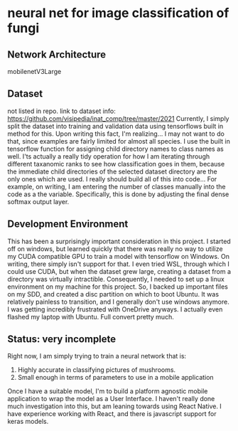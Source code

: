 # neural net for image classification of fungi
## Network Architecture
mobilenetV3Large

## Dataset
not listed in repo.
link to dataset info: https://github.com/visipedia/inat_comp/tree/master/2021
Currently, I simply split the dataset into training and validation data using tensorflows built in method for this. Upon writing this fact, I'm realizing... I may not want to do that, since examples are fairly limited for almost all species.
I use the built in tensorflow function for assigning child directory names to class names as well. I'ts actually a really tidy operation for how I am iterating through different taxanomic ranks to see how classification goes in them, because the immediate child directories of the selected dataset directory are the only ones which are used. I really should build all of this into code... For example, on writing, I am entering the number of classes manually into the code as a the variable. Specifically, this is done by adjusting the final dense softmax output layer.

## Development Environment
This has been a surprisingly important consideration in this project.
I started off on windows, but learned quickly that there was really no way to utilize my CUDA compatible GPU to train a model with tensorflow on Windows. On writing, there simply isn't support for that. I even tried WSL, through which I could use CUDA, but when the dataset grew large, creating a dataset from a directory was virtually intractible. Consequently, I needed to set up a linux environment on my machine for this project. So, I backed up important files on my SDD, and created a disc partition on which to boot Ubuntu. It was relatively painless to transition, and I generally don't use windows anymore. I was getting incredibly frustrated with OneDrive anyways. I actually even flashed my laptop with Ubuntu. Full convert pretty much.

## Status: very incomplete
Right now, I am simply trying to train a neural network that is:
1) Highly accurate in classifying pictures of mushrooms.
2) Small enough in terms of parameters to use in a mobile application

Once I have a suitable model, I'm to build a platform agnostic mobile application to wrap the model as a User Interface. I haven't really done much investigation into this, but am leaning towards using React Native. I have experience working with React, and there is javascript support for keras models. 
